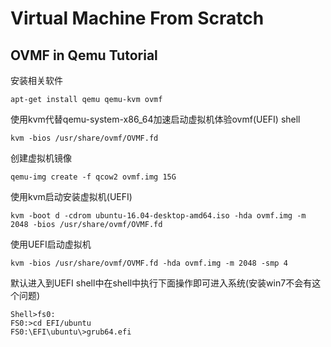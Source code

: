 # Virtual Machine From Scratch

## OVMF in Qemu Tutorial

安装相关软件

	apt-get install qemu qemu-kvm ovmf

使用kvm代替qemu-system-x86_64加速启动虚拟机体验ovmf(UEFI) shell

	kvm -bios /usr/share/ovmf/OVMF.fd

创建虚拟机镜像

	qemu-img create -f qcow2 ovmf.img 15G

使用kvm启动安装虚拟机(UEFI)

	kvm -boot d -cdrom ubuntu-16.04-desktop-amd64.iso -hda ovmf.img -m 2048 -bios /usr/share/ovmf/OVMF.fd

使用UEFI启动虚拟机

	kvm -bios /usr/share/ovmf/OVMF.fd -hda ovmf.img -m 2048 -smp 4

默认进入到UEFI shell中在shell中执行下面操作即可进入系统(安装win7不会有这个问题)

	Shell>fs0:
	FS0:>cd EFI/ubuntu
	FS0:\EFI\ubuntu\>grub64.efi
